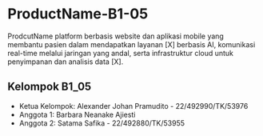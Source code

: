 # ProductName-B1-05
ProdcutName platform berbasis website dan aplikasi mobile yang membantu pasien dalam mendapatkan layanan [X] berbasis AI, komunikasi real-time melalui jaringan yang andal, serta infrastruktur cloud untuk penyimpanan dan analisis data [X].
## Kelompok B1_05
- Ketua Kelompok: Alexander Johan Pramudito - 22/492990/TK/53976
- Anggota 1: Barbara Neanake Ajiesti  
- Anggota 2: Satama Safika - 22/492880/TK/53955
